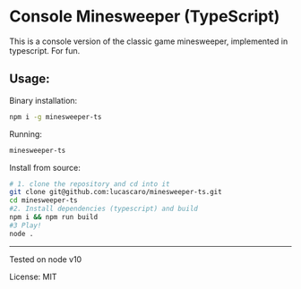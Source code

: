 # Console Minesweeper (TypeScript)

This is a console version of the classic game minesweeper, implemented in typescript. For fun.

## Usage:

Binary installation:

```bash
npm i -g minesweeper-ts
```

Running:

```bash
minesweeper-ts
```

Install from source:

```bash
# 1. clone the repository and cd into it
git clone git@github.com:lucascaro/minesweeper-ts.git
cd minesweeper-ts
#2. Install dependencies (typescript) and build
npm i && npm run build
#3 Play!
node .
```

---

Tested on node v10

License: MIT